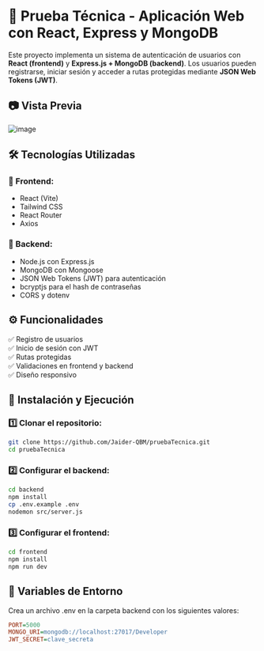 # 🚀 Prueba Técnica - Aplicación Web con React, Express y MongoDB

Este proyecto implementa un sistema de autenticación de usuarios con **React (frontend)** y **Express.js + MongoDB (backend)**. Los usuarios pueden registrarse, iniciar sesión y acceder a rutas protegidas mediante **JSON Web Tokens (JWT)**.

## 📷 Vista Previa
![image](https://github.com/user-attachments/assets/5a1f3114-f72a-44e2-ad98-377680b52ff7)


## 🛠️ Tecnologías Utilizadas

### 🔹 Frontend:
- React (Vite)
- Tailwind CSS
- React Router
- Axios

### 🔹 Backend:
- Node.js con Express.js
- MongoDB con Mongoose
- JSON Web Tokens (JWT) para autenticación
- bcryptjs para el hash de contraseñas
- CORS y dotenv

## ⚙️ Funcionalidades
✅ Registro de usuarios  
✅ Inicio de sesión con JWT  
✅ Rutas protegidas  
✅ Validaciones en frontend y backend  
✅ Diseño responsivo  

## 🚀 Instalación y Ejecución

### 1️⃣ Clonar el repositorio:
```bash
git clone https://github.com/Jaider-QBM/pruebaTecnica.git
cd pruebaTecnica
```
### 2️⃣ Configurar el backend:
```bash
cd backend
npm install
cp .env.example .env 
nodemon src/server.js
```
### 3️⃣ Configurar el frontend:
```bash
cd frontend
npm install
npm run dev
```

## 📌 Variables de Entorno

Crea un archivo .env en la carpeta backend con los siguientes valores:
```ini
PORT=5000
MONGO_URI=mongodb://localhost:27017/Developer
JWT_SECRET=clave_secreta
```

